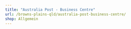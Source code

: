 ```yaml
---
title: "Australia Post - Business Centre"
url: /browns-plains-qld/australia-post-business-centre/
shop: Allgemein
---
```


